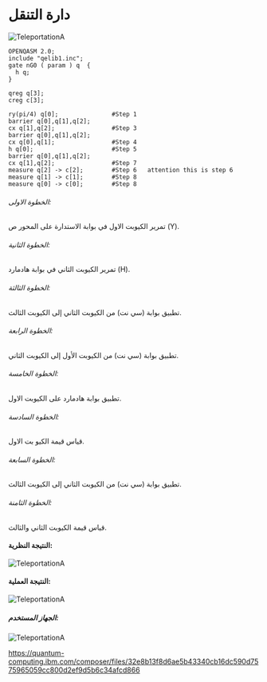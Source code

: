 # دارة التنقل

![TeleportationA](~/images/teleportationA.png)

```
OPENQASM 2.0;
include "qelib1.inc";
gate nG0 ( param ) q  {
  h q;
}

qreg q[3];                      
creg c[3];

ry(pi/4) q[0];               #Step 1
barrier q[0],q[1],q[2];
cx q[1],q[2];                #Step 3
barrier q[0],q[1],q[2];
cx q[0],q[1];                #Step 4
h q[0];                      #Step 5
barrier q[0],q[1],q[2];      
cx q[1],q[2];                #Step 7
measure q[2] -> c[2];        #Step 6   attention this is step 6 
measure q[1] -> c[1];        #Step 8
measure q[0] -> c[0];        #Step 8
```

###### الخطوة الاولى:
 تمرير الكيوبت الاول في بوابة الاستدارة على المحور ص (Y). 
###### الخطوة الثانية:
تمرير الكيوبت الثاني في بوابة هادمارد (H).
###### الخطوة الثالثة:
تطبيق بوابة (سي نت) من الكيوبت الثاني إلى الكيوبت الثالث.
###### الخطوة الرابعة:
تطبيق بوابة (سي نت) من الكيوبت الأول إلى الكيوبت الثاني.
###### الخطوة الخامسة: 
 تطبيق بوابة هادمارد على الكيوبت الاول.
###### الخطوة السادسة:
قياس قيمة الكيو بت الاول.
###### الخطوة السابعة:
تطبيق بوابة (سي نت) من الكيوبت الثاني إلى الكيوبت الثالث.
###### الخطوة الثامنة:
قياس قيمة الكيوبت الثاني والثالث.


#### النتيجة النظرية:
![TeleportationA](~/images/TeleportationB.png)

#### النتيجة العملية:
![TeleportationA](~/images/TeleportationC.png)

##### الجهاز المستخدم:
![TeleportationA](~/images/TeleportationD.png)


https://quantum-computing.ibm.com/composer/files/32e8b13f8d6ae5b43340cb16dc590d7575965059cc800d2ef9d5b6c34afcd866
